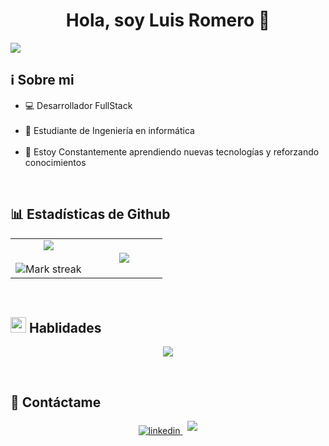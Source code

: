 <h1 align="center">Hola, soy Luis Romero 👋</h1>

<img src="https://github.com/user-attachments/assets/ea4004da-fdde-466e-be4b-080be144bd66">

<br>

<h2>ℹ️​ Sobre mi</h2>

<ul>
  <li>💻​ Desarrollador FullStack</li><br>
  <li>📖​ Estudiante de Ingeniería en informática</li><br>
  <li>🌱 Estoy Constantemente aprendiendo nuevas tecnologías y reforzando conocimientos</li>
</ul>

<br>

<h2>📊​ Estadísticas de Github</h2>
<table align="center">
<tr border="none">
<td width="50%" align="center">
  
  <img  align="center"  src="https://github-readme-stats.vercel.app/api?username=Lmrs300&theme=dark&show_icons=true&count_private=true&include_all_commits=true" />
  <br></br>
  <img  title="🔥 Get streak stats for your profile at git.io/streak-stats" alt="Mark streak" src="https://github-readme-streak-stats.herokuapp.com/?user=Lmrs300&theme=dark&hide_border=false" /> 
</td>

<td width="50%" align="center">

  <img  align="center"  src="https://github-readme-stats.anuraghazra1.vercel.app/api/top-langs/?username=Lmrs300&theme=dark&hide_border=false&no-bg=true&no-frame=true&langs_count=10"/>
  
  </td>
</tr>
</table>

<br>

<h2><img src="https://media2.giphy.com/media/QssGEmpkyEOhBCb7e1/giphy.gif?cid=ecf05e47a0n3gi1bfqntqmob8g9aid1oyj2wr3ds3mg700bl&rid=giphy.gif" width ="25"> Hablidades</h2>

<p align="center">
  <a href="https://skillicons.dev">
    <img src="https://skillicons.dev/icons?i=git,github,html,css,js,jquery,php,mysql,sqlite,firebase,c,cpp,py,nodejs,express,react,angular,npm,pnpm,tailwind,windows,linux,kali,vscode,notion&perline=7" />
  </a>
</p>

<br>

<h2>🤝 Contáctame</h2>

<p align=center>

  <a href="https://www.linkedin.com/in/luis-manuel-romero-savasta-6927222a9" target="_blank">
    <img src="https://img.shields.io/badge/linkedin:  Luis Manuel Romero Savasta-%2300acee.svg?color=405DE6&style=for-the-badge&logo=linkedin&logoColor=white" alt=linkedin style="margin-bottom: 5px;"/>
  </a>
  &nbsp
  <a href="mailto:luismrs30@gmail.com" target="_blank">
    <img src="https://img.shields.io/badge/gmail:  luismrs30@gmail.com-%23EA4335.svg?style=for-the-badge&logo=gmail&logoColor=white" t=mail style="margin-bottom: 5px;" />
  </a>
  
</p>
